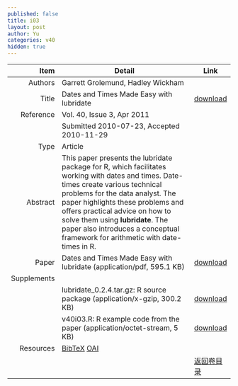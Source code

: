 ```yaml
---
published: false
title: i03
layout: post
author: Yu
categories: v40
hidden: true
---
```


| Item | Detail | Link |
|---:|---|---|
| Authors | Garrett Grolemund, Hadley  Wickham| |
| Title |Dates and Times Made Easy with lubridate | [download](http://www.jstatsoft.org/v40/i03/paper) |
| Reference |Vol. 40, Issue 3, Apr 2011 | |
| | Submitted 2010-07-23, Accepted 2010-11-29| | 
| Type | Article| |
| Abstract | This paper presents the lubridate package for R, which facilitates working with dates and times. Date-times create various technical problems for the data analyst. The paper highlights these problems and offers practical advice on how to solve them using <b>lubridate</b>.  The paper also introduces a conceptual framework for arithmetic with date-times in R.| |
| Paper | Dates and Times Made Easy with lubridate  (application/pdf, 595.1 KB)| [download](http://www.jstatsoft.org/v40/i03/paper) |
| Supplements | | |
| |lubridate_0.2.4.tar.gz: R source package  (application/x-gzip, 300.2 KB)|  [download](http://www.jstatsoft.org/v40/i03/supp/1) |
| |v40i03.R:               R example code from the paper  (application/octet-stream, 5 KB)|  [download](http://www.jstatsoft.org/v40/i03/supp/2) |
| Resources | [BibTeX](http://www.jstatsoft.org/v40/i03/bibtex) [OAI](http://www.jstatsoft.org/oai?verb=GetRecord&identifier=oai.jstatsoft/v40/i03&prefix=oai_dc)| |
| |  | [返回卷目录]({{site.baseurl}}/volume/v40.html) |